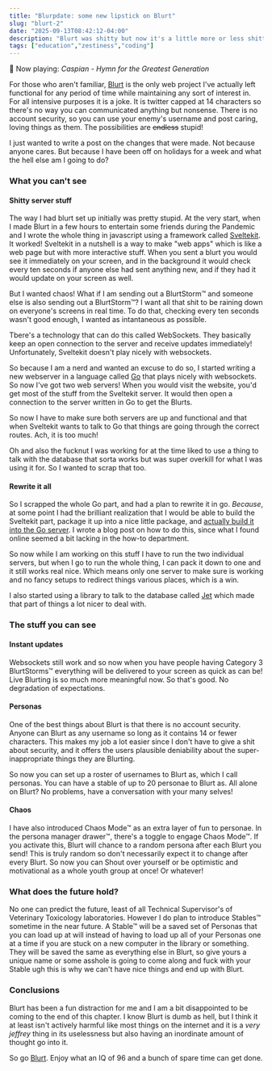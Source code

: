 ```yaml
---
title: "Blurpdate: some new lipstick on Blurt"
slug: "blurt-2"
date: "2025-09-13T08:42:12-04:00"
description: "Blurt was shitty but now it's a little more or less shitty depending on how you feel about nonsense."
tags: ["education","zestiness","coding"]
---
```


 🎵 Now playing: *Caspian - Hymn for the Greatest Generation*

For those who aren't familiar, [Blurt](https://blurt.sadspiders.ca) is the only web project I've actually left functional for any period of time while maintaining any sort of interest in. For all intensive purposes it is a joke. It is twitter capped at 14 characters so there's no way you can communicated anything but nonsense. There is no account security, so you can use your enemy's username and post caring, loving things as them. The possibilities are ~~endless~~ stupid!

I just wanted to write a post on the changes that were made. Not because anyone cares. But because I have been off on holidays for a week and what the hell else am I going to do?

### What you can't see

#### Shitty server stuff

The way I had blurt set up initially was pretty stupid. At the very start, when I made Blurt in a few hours to entertain some friends during the Pandemic and I wrote the whole thing in javascript using a framework called [Sveltekit](https://svelte.dev). It worked! Sveltekit in a nutshell is a way to make "web apps" which is like a web page but with more interactive stuff. When you sent a blurt you would see it immediately on your screen, and in the background it would check every ten seconds if anyone else had sent anything new, and if they had it would update on your screen as well.

But I wanted chaos! What if I am sending out a BlurtStorm™ and someone else is also sending out a BlurtStorm™? I want all that shit to be raining down on everyone's screens in real time. To do that, checking every ten seconds wasn't good enough, I wanted as intantaneous as possible.

Tbere's a technology that can do this called WebSockets. They basically keep an open connection to the server and receive updates immediately! Unfortunately, Sveltekit doesn't play nicely with websockets.

So because I am a nerd and wanted an excuse to do so, I started writing a new webserver in a language called [Go](https://go.dev) that plays nicely with websockets. So now I've got two web servers! When you would visit the website, you'd get most of the stuff from the Sveltekit server. It would then open a connection to the server written in Go to get the Blurts.

So now I have to make sure both servers are up and functional and that when Sveltekit wants to talk to Go that things are going through the correct routes. Ach, it is too much!

Oh and also the fucknut I was working for at the time liked to use a thing to talk with the database that sorta works but was super overkill for what I was using it for. So I wanted to scrap that too.

#### Rewrite it all

So I scrapped the whole Go part, and had a plan to rewrite it in go. *Because*, at some point I had the brilliant realization that I would be able to build the Sveltekit part, package it up into a nice little package, and [actually build it into the Go server](../go-echo-sveltekit). I wrote a blog post on how to do this, since what I found online seemed a bit lacking in the how-to department.

So now while I am working on this stuff I have to run the two individual servers, but when I go to run the whole thing, I can pack it down to one and it still works real nice. Which means only one server to make sure is working and no fancy setups to redirect things various places, which is a win.

I also started using a library to talk to the database called [Jet](https://github.com/go-jet/jet) which made that part of things a lot nicer to deal with.

### The stuff you can see

#### Instant updates

Websockets still work and so now when you have people having Category 3 BlurtStorms™ everything will be delivered to your screen as quick as can be! Live Blurting is so much more meaningful now. So that's good. No degradation of expectations.

#### Personas

One of the best things about Blurt is that there is no account security. Anyone can Blurt as any username so long as it contains 14 or fewer characters. This makes my job a lot easier since I don't have to give a shit about security, and it offers the users plausible deniability about the super-inappropriate things they are Blurting.

So now you can set up a roster of usernames to Blurt as, which I call personas. You can have a stable of up to 20 personae to Blurt as. All alone on Blurt? No problems, have a conversation with your many selves!

#### Chaos

I have also introduced Chaos Mode™ as an extra layer of fun to personae. In the persona manager drawer™, there's a toggle to engage Chaos Mode™. If you activate this, Blurt will chance to a random persona after each Blurt you send! This is truly random so don't necessarily expect it to change after every Blurt. So now you can Shout over yourself or be optimistic and motivational as a whole youth group at once! Or whatever!


### What does the future hold?

No one can predict the future, least of all Technical Supervisor's of Veterinary Toxicology laboratories. However I do plan to introduce Stables™ sometime in the near future. A Stable™ will be a saved set of Personas that you can load up at will instead of having to load up all of your Personas one at a time if you are stuck on a new computer in the library or something. They will be saved the same as everything else in Blurt, so give yours a unique name or some asshole is going to come along and fuck with your Stable ugh this is why we can't have nice things and end up with Blurt.


### Conclusions

Blurt has been a fun distraction for me and I am a bit disappointed to be coming to the end of this chapter. I know Blurt is dumb as hell, but I think it at least isn't actively harmful like most things on the internet and it is a *very jeffrey* thing in its uselessness but also having an inordinate amount of thought go into it.

So go [Blurt](https://blurt.sadspiders.ca). Enjoy what an IQ of 96 and a bunch of spare time can get done.